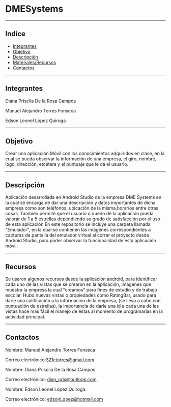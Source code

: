 # DMESystems
***
## Indice
+ [Integrantes](#integrantes)
+ [Objetivo](#Objetivo)
+ [Descripción](#descripcion)
+ [Materiales/Recursos](#Recursos)
+ [Contactos](#Contactos)

***
## Integrantes
Diana Priscila De la Rosa Campos

Manuel Alejandro Torres Fonseca 

Edson Leonel López Quiroga

***
## Objetivo
Crear una aplicación Móvil con los conocimientos adquiridos en clase, en la cual se pueda observar la información de una empresa, el giro, nombre, logo, dirección, etcétera y el puntuaje que le da el usuario.

***
## Descripción
Aplicación desarrollada en Android Studio de la empresa DME Systems en la cual se encarga de dar una descripción y datos importantes de dicha empresa como son teléfonos, ubicación de la misma,horarios entre otras cosas. También permite que el usuario o dueño de la aplicación pueda valorar de 1 a 5 estrellas dependiendo su grado de satisfacción por el uso de esta aplicación
En este repositorio se incluye una carpeta llamada "Emulador", en la cual se contienen las imágenes correspondientes a capturas de pantalla  del emulador virtual al correr el proyecto desde Android Studio, para poder observar la funcionalidad de esta aplicación móvil.


***
## Recursos
Se usaron algunos recursos desde la aplicación android, para identificar cada uno de las vistas que se crearon en la aplicación, imágenes que muestra la empresa la cual "creamos" para fines de estudio y de trabajo escolar. Hubo nuevas vistas o propiedades como RatingBar, usado para darle una calificación a la información de la empresa, (se lleva a cabo con puntuación de estrellas), la importancia de darle una id a cada una de las vistas hace mas fácil el manejo de éstas al momento de programarlas en la actividad principal.
***
## Contactos
 Nombre: Manuel Alejandro Torres Fonseca
 
 Correo electrónico:321ctorres@gmail.com

 Nombre: Diana Priscila De la Rosa Campos
 
 Correo electrónico: dian_pris@outlook.com

 Nombre: Edson Leonel López Quiroga.
 
 Correo electrónico: edsonLopez@hotmail.com



